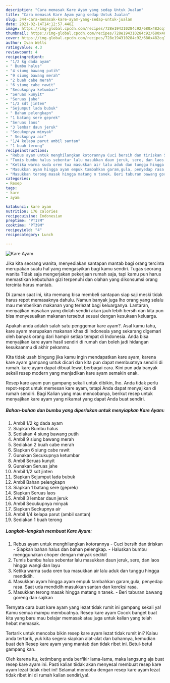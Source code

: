 ```yaml
---
description: "Cara memasak Kare Ayam yang sedap Untuk Jualan"
title: "Cara memasak Kare Ayam yang sedap Untuk Jualan"
slug: 344-cara-memasak-kare-ayam-yang-sedap-untuk-jualan
date: 2021-02-14T14:12:57.448Z
image: https://img-global.cpcdn.com/recipes/728e194310284c92/680x482cq70/kare-ayam-foto-resep-utama.jpg
thumbnail: https://img-global.cpcdn.com/recipes/728e194310284c92/680x482cq70/kare-ayam-foto-resep-utama.jpg
cover: https://img-global.cpcdn.com/recipes/728e194310284c92/680x482cq70/kare-ayam-foto-resep-utama.jpg
author: Ivan Wells
ratingvalue: 4.3
reviewcount: 4
recipeingredient:
- "1/2 kg dada ayam"
- " Bumbu halus"
- "4 siung bawang putih"
- "9 siung bawang merah"
- "2 buah cabe merah"
- "6 siung cabe rawit"
- "Secukupnya ketumbar"
- "Seruas kunyit"
- "Seruas jahe"
- "1/2 sdt jinten"
- "Sejumput lada bubuk"
- " Bahan pelengkapn"
- "1 batang sere geprek"
- "Seruas laos"
- "3 lembar daun jeruk"
- "Secukupnya minyak"
- " Seckupnya air"
- "1/4 kelapa parut ambil santan"
- "1 buah terong"
recipeinstructions:
- "Rebus ayam untuk menghilangkan kotorannya Cuci bersih dan tiriskan Siapkan bahan halus dan bahan pelengkap. Haluskan bumbu menggunakan choper dengan minyak sedikit"
- "Tumis bumbu halus sebentar lalu masukkan daun jeruk, sere, dan laos hingga wangi dan layu"
- "Ketika warna suda oren tua masukkan air lalu aduk dan tunggu hingga mendidih."
- "Masukkan ayam hingga ayam empuk tambahkan garam,gula, penyedap rasa. Saat uda mendidih masukkan santan dan koreksi rasa."
- "Masukkan terong masak hingga matang n tanek. Beri taburan bawang goreng dan sajikan"
categories:
- Resep
tags:
- kare
- ayam

katakunci: kare ayam 
nutrition: 176 calories
recipecuisine: Indonesian
preptime: "PT17M"
cooktime: "PT39M"
recipeyield: "4"
recipecategory: Lunch

---
```



![Kare Ayam](https://img-global.cpcdn.com/recipes/728e194310284c92/680x482cq70/kare-ayam-foto-resep-utama.jpg)

Jika kita seorang wanita, menyediakan santapan mantab bagi orang tercinta merupakan suatu hal yang mengasyikan bagi kamu sendiri. Tugas seorang  wanita Tidak saja mengerjakan pekerjaan rumah saja, tapi kamu pun harus memastikan kebutuhan gizi terpenuhi dan olahan yang dikonsumsi orang tercinta harus mantab.

Di zaman  saat ini, kita memang bisa membeli santapan siap saji meski tidak harus repot memasaknya dahulu. Namun banyak juga lho orang yang selalu mau memberikan makanan yang terlezat bagi keluarganya. Lantaran, menyajikan masakan yang diolah sendiri akan jauh lebih bersih dan kita pun bisa menyesuaikan makanan tersebut sesuai dengan kesukaan keluarga. 



Apakah anda adalah salah satu penggemar kare ayam?. Asal kamu tahu, kare ayam merupakan makanan khas di Indonesia yang sekarang digemari oleh banyak orang dari hampir setiap tempat di Indonesia. Anda bisa menyajikan kare ayam hasil sendiri di rumah dan boleh jadi hidangan kesukaanmu di akhir pekanmu.

Kita tidak usah bingung jika kamu ingin mendapatkan kare ayam, karena kare ayam gampang untuk dicari dan kita pun dapat membuatnya sendiri di rumah. kare ayam dapat dibuat lewat berbagai cara. Kini pun ada banyak sekali resep modern yang menjadikan kare ayam semakin enak.

Resep kare ayam pun gampang sekali untuk dibikin, lho. Anda tidak perlu repot-repot untuk memesan kare ayam, tetapi Anda dapat menyajikan di rumah sendiri. Bagi Kalian yang mau mencobanya, berikut resep untuk menyajikan kare ayam yang nikamat yang dapat Anda buat sendiri.

<!--inarticleads1-->

##### Bahan-bahan dan bumbu yang diperlukan untuk menyiapkan Kare Ayam:

1. Ambil 1/2 kg dada ayam
1. Siapkan  Bumbu halus
1. Sediakan 4 siung bawang putih
1. Ambil 9 siung bawang merah
1. Sediakan 2 buah cabe merah
1. Siapkan 6 siung cabe rawit
1. Gunakan Secukupnya ketumbar
1. Ambil Seruas kunyit
1. Gunakan Seruas jahe
1. Ambil 1/2 sdt jinten
1. Siapkan Sejumput lada bubuk
1. Ambil  Bahan pelengkapn
1. Siapkan 1 batang sere (geprek)
1. Siapkan Seruas laos
1. Ambil 3 lembar daun jeruk
1. Ambil Secukupnya minyak
1. Siapkan  Seckupnya air
1. Ambil 1/4 kelapa parut (ambil santan)
1. Sediakan 1 buah terong




<!--inarticleads2-->

##### Langkah-langkah membuat Kare Ayam:

1. Rebus ayam untuk menghilangkan kotorannya - Cuci bersih dan tiriskan - Siapkan bahan halus dan bahan pelengkap. - Haluskan bumbu menggunakan choper dengan minyak sedikit
1. Tumis bumbu halus sebentar lalu masukkan daun jeruk, sere, dan laos hingga wangi dan layu
1. Ketika warna suda oren tua masukkan air lalu aduk dan tunggu hingga mendidih.
1. Masukkan ayam hingga ayam empuk tambahkan garam,gula, penyedap rasa. Saat uda mendidih masukkan santan dan koreksi rasa.
1. Masukkan terong masak hingga matang n tanek. - Beri taburan bawang goreng dan sajikan




Ternyata cara buat kare ayam yang lezat tidak rumit ini gampang sekali ya! Kamu semua mampu membuatnya. Resep kare ayam Cocok banget buat kita yang baru mau belajar memasak atau juga untuk kalian yang telah hebat memasak.

Tertarik untuk mencoba bikin resep kare ayam lezat tidak rumit ini? Kalau anda tertarik, yuk kita segera siapkan alat-alat dan bahannya, kemudian buat deh Resep kare ayam yang mantab dan tidak ribet ini. Betul-betul gampang kan. 

Oleh karena itu, ketimbang anda berfikir lama-lama, maka langsung aja buat resep kare ayam ini. Pasti kalian tiidak akan menyesal membuat resep kare ayam lezat tidak ribet ini! Selamat mencoba dengan resep kare ayam lezat tidak ribet ini di rumah kalian sendiri,ya!.


